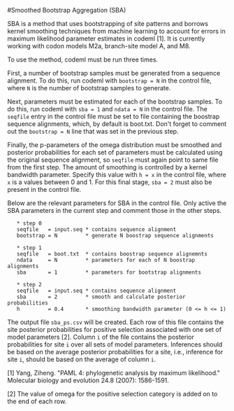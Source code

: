 #Smoothed Bootstrap Aggregation (SBA)

SBA is a method that uses bootstrapping of site patterns and borrows kernel
smoothing techniques from machine learning to account for errors in maximum
likelihood parameter estimates in codeml [1].  It is currently working with
codon models M2a, branch-site model A, and M8.

To use the method, codeml must be run three times.

First, a number of bootstrap samples must be generated from a sequence
alignment.  To do this, run codeml with ```bootstrap = N``` in the control file,
where ```N``` is the number of bootstrap samples to generate.

Next, parameters must be estimated for each of the bootstrap samples.  To do
this, run codeml with ```sba = 1``` and ```ndata = N``` in the control file.
The ````seqfile```` entry in the control file must be set to file containing the
boostrap sequence alignments, which, by default is boot.txt.  Don't forget to
comment out the ```bootstrap = N``` line that was set in the previous step.

Finally, the p-parameters of the omega distribution must be smoothed and
posterior probabilities for each set of parameters must be calculated using the
original sequence alignment, so ````seqfile```` must again point to same file
from the first step.  The amount of smoothing is controlled by a kernel
bandwidth parameter.  Specify this value with ```h = x``` in the control file,
where ```x``` is a values between 0 and 1.  For this final stage, ```sba = 2```
must also be present in the control file.

Below are the relevant parameters for SBA in the control file.  Only active the
SBA parameters in the current step and comment those in the other steps.

       * step 0
       seqfile   = input.seq * contains sequence alignment
       bootstrap = N         * generate N boostrap sequence alignments

       * step 1
       seqfile   = boot.txt  * contains boostrap sequence alignemnts
       ndata     = N         * parameters for each of N boostrap alignments
       sba       = 1         * parameters for bootstrap alignments

       * step 2
       seqfile   = input.seq * contains sequence alignment
       sba       = 2         * smooth and calculate posterior probabilities
       h         = 0.4       * smoothing bandwidth parameter (0 <= h <= 1)

The output file ```sba_ps.csv``` will be created.  Each row of this file
contains the site posterior probabilities for positive selection associated with
one set of model parameters [2].  Column ```i``` of the file contains the
posterior probabilities for site ```i``` over all sets of model parameters.
Inferences should be based on the average posterior probabilities for a site,
i.e., inference for site ```i```, should be based on the average of column ```i```.

[1] Yang, Ziheng. "PAML 4: phylogenetic analysis by maximum likelihood." Molecular biology and evolution 24.8 (2007): 1586-1591.

[2] The value of omega for the positive selection category is added on to the end of each row.